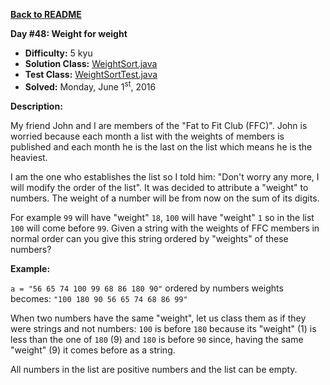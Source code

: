 <a href=https://github.com/michaelwm/KataDay><b>Back to README</b><a>

<b>Day #48: Weight for weight</b>

* <b>Difficulty:</b> 5 kyu
* <b>Solution Class:</b> [WeightSort.java](WeightSort.java)
* <b>Test Class:</b> [WeightSortTest.java](WeightSortTest.java)
* <b>Solved:</b> Monday, June 1<sup>st</sup>, 2016

<b>Description:</b>

My friend John and I are members of the "Fat to Fit Club (FFC)". John is worried because each month a list with the weights of members is published and each month he is the last on the list which means he is the heaviest.

I am the one who establishes the list so I told him: "Don't worry any more, I will modify the order of the list". It was decided to attribute a "weight" to numbers. The weight of a number will be from now on the sum of its digits.

For example <code>99</code> will have "weight" <code>18</code>, <code>100</code> will have "weight" <code>1</code> so in the list <code>100</code> will come before <code>99</code>. Given a string with the weights of FFC members in normal order can you give this string ordered by "weights" of these numbers?

<b>Example:</b>

<code>a = "56 65 74 100 99 68 86 180 90"</code> ordered by numbers weights becomes: <code>"100 180 90 56 65 74 68 86 99"</code>

When two numbers have the same "weight", let us class them as if they were strings and not numbers: <code>100</code> is before <code>180</code> because its "weight" (1) is less than the one of <code>180</code> (9) and <code>180</code> is before <code>90</code> since, having the same "weight" (9) it comes before as a string.

All numbers in the list are positive numbers and the list can be empty.